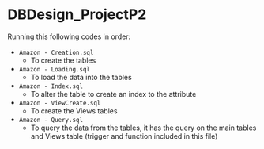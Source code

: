# DBDesign_ProjectP2

Running this following codes in order:
- ```Amazon - Creation.sql```
  - To create the tables
- ```Amazon - Loading.sql```
  - To load the data into the tables
- ```Amazon - Index.sql```
  - To alter the table to create an index to the attribute
- ```Amazon - ViewCreate.sql```
  - To create the Views tables
- ```Amazon - Query.sql```
  - To query the data from the tables, it has the query on the main tables and Views table (trigger and function included in this file)